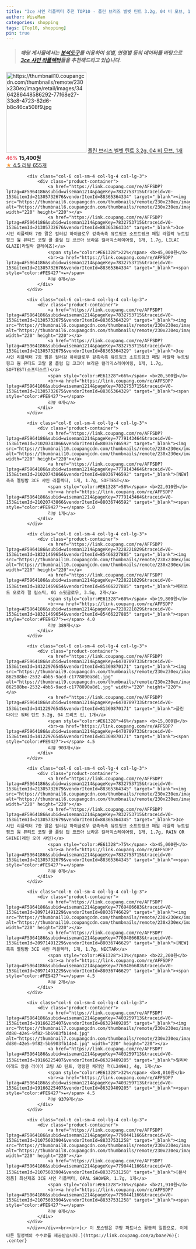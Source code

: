 ```yaml
---
title: "3ce 샤인 리플렉터 추천 TOP10 - 플린 브리즈 벨벳 틴트 3.2g, 04 비 모브, 1개"
author: WiseMan
categories: shopping
tags: [Top10, shopping]
pin: true
---
```


> ##### 해당 게시물에서는 [**분석도구**](https://itemscout.io/)를 이용하여 **성별**, **연령별** 등의 데이터를 바탕으로 [**3ce 샤인 리플렉터**](https://link.coupang.com/a/baae76)들을 추천해드리고 있습니다.
<div class="container"><div class="row">
            <div class="col-6 col-sm-4 col-lg-4 col-lg-3">
                <div class="product-container">
                    <a href="https://link.coupang.com/re/AFFSDP?lptag=AF5964186&subid=wiseman1214&pageKey=6628781620&traceid=V0-153&itemId=15104024214&vendorItemId=82325978153" target="_blank"><img src="https://thumbnail10.coupangcdn.com/thumbnails/remote/230x230ex/image/retail/images/3464286448586292-77f68e27-33e8-4723-82d6-b8c46ca508f9.jpg" alt="https://thumbnail10.coupangcdn.com/thumbnails/remote/230x230ex/image/retail/images/3464286448586292-77f68e27-33e8-4723-82d6-b8c46ca508f9.jpg" width="220" height="220"></a>
                    <a href="https://link.coupang.com/re/AFFSDP?lptag=AF5964186&subid=wiseman1214&pageKey=6628781620&traceid=V0-153&itemId=15104024214&vendorItemId=82325978153" target="_blank">플린 브리즈 벨벳 틴트 3.2g, 04 비 모브, 1개</a>
                    <span style="color:#E61328">46%</span> <b>15,400원</b>
                    <br><a href="https://link.coupang.com/re/AFFSDP?lptag=AF5964186&subid=wiseman1214&pageKey=6628781620&traceid=V0-153&itemId=15104024214&vendorItemId=82325978153" target="_blank"><span style="color:#FE9427">★</span> 4.5
                    리뷰 655개</a>
                </div>
            </div>
            
            <div class="col-6 col-sm-4 col-lg-4 col-lg-3">
                <div class="product-container">
                    <a href="https://link.coupang.com/re/AFFSDP?lptag=AF5964186&subid=wiseman1214&pageKey=7832753715&traceid=V0-153&itemId=21305732676&vendorItemId=88365364334" target="_blank"><img src="https://thumbnail6.coupangcdn.com/thumbnails/remote/230x230ex/image/vendor_inventory/3f88/5e3c2bb2499aef275e871902b6343411b13c8f21543a155eb79e593424ea.png" alt="https://thumbnail6.coupangcdn.com/thumbnails/remote/230x230ex/image/vendor_inventory/3f88/5e3c2bb2499aef275e871902b6343411b13c8f21543a155eb79e593424ea.png" width="220" height="220"></a>
                    <a href="https://link.coupang.com/re/AFFSDP?lptag=AF5964186&subid=wiseman1214&pageKey=7832753715&traceid=V0-153&itemId=21305732676&vendorItemId=88365364334" target="_blank">3ce 샤인 리플렉터 7종 맑은 컬러감 하이글로우 겉촉속촉 뮤트핑크 소프트핑크 페일 라일락 뉴트럴 핑크 웜 뮤티드 코랄 쿨 플럼 딥 코코아 브라운 컬러믹스레이어링, 1개, 1.7g, LILAC GLAZE(라일락 글레이즈)</a>
                    <span style="color:#E61328">22%</span> <b>45,000원</b>
                    <br><a href="https://link.coupang.com/re/AFFSDP?lptag=AF5964186&subid=wiseman1214&pageKey=7832753715&traceid=V0-153&itemId=21305732676&vendorItemId=88365364334" target="_blank"><span style="color:#FE9427">★</span> 
                    리뷰 0개</a>
                </div>
            </div>
            
            <div class="col-6 col-sm-4 col-lg-4 col-lg-3">
                <div class="product-container">
                    <a href="https://link.coupang.com/re/AFFSDP?lptag=AF5964186&subid=wiseman1214&pageKey=7832753715&traceid=V0-153&itemId=21305732675&vendorItemId=88365364329" target="_blank"><img src="https://thumbnail6.coupangcdn.com/thumbnails/remote/230x230ex/image/vendor_inventory/3f88/5e3c2bb2499aef275e871902b6343411b13c8f21543a155eb79e593424ea.png" alt="https://thumbnail6.coupangcdn.com/thumbnails/remote/230x230ex/image/vendor_inventory/3f88/5e3c2bb2499aef275e871902b6343411b13c8f21543a155eb79e593424ea.png" width="220" height="220"></a>
                    <a href="https://link.coupang.com/re/AFFSDP?lptag=AF5964186&subid=wiseman1214&pageKey=7832753715&traceid=V0-153&itemId=21305732675&vendorItemId=88365364329" target="_blank">3ce 샤인 리플렉터 7종 맑은 컬러감 하이글로우 겉촉속촉 뮤트핑크 소프트핑크 페일 라일락 뉴트럴 핑크 웜 뮤티드 코랄 쿨 플럼 딥 코코아 브라운 컬러믹스레이어링, 1개, 1.7g, SOFTEST(소프티스트)</a>
                    <span style="color:#E61328">66%</span> <b>20,500원</b>
                    <br><a href="https://link.coupang.com/re/AFFSDP?lptag=AF5964186&subid=wiseman1214&pageKey=7832753715&traceid=V0-153&itemId=21305732675&vendorItemId=88365364329" target="_blank"><span style="color:#FE9427">★</span> 
                    리뷰 0개</a>
                </div>
            </div>
            
            <div class="col-6 col-sm-4 col-lg-4 col-lg-3">
                <div class="product-container">
                    <a href="https://link.coupang.com/re/AFFSDP?lptag=AF5964186&subid=wiseman1214&pageKey=7779143464&traceid=V0-153&itemId=21020743866&vendorItemId=88036746592" target="_blank"><img src="https://thumbnail10.coupangcdn.com/thumbnails/remote/230x230ex/image/vendor_inventory/74aa/c7899845dfe567981eccb383692e25789847719dccff0f1ad533a80ae668.png" alt="https://thumbnail10.coupangcdn.com/thumbnails/remote/230x230ex/image/vendor_inventory/74aa/c7899845dfe567981eccb383692e25789847719dccff0f1ad533a80ae668.png" width="220" height="220"></a>
                    <a href="https://link.coupang.com/re/AFFSDP?lptag=AF5964186&subid=wiseman1214&pageKey=7779143464&traceid=V0-153&itemId=21020743866&vendorItemId=88036746592" target="_blank">[NEW] 촉촉 멜팅밤 3CE 샤인 리플렉터, 1개, 1.7g, SOFTEST</a>
                    <span style="color:#E61328">58%</span> <b>22,010원</b>
                    <br><a href="https://link.coupang.com/re/AFFSDP?lptag=AF5964186&subid=wiseman1214&pageKey=7779143464&traceid=V0-153&itemId=21020743866&vendorItemId=88036746592" target="_blank"><span style="color:#FE9427">★</span> 5.0
                    리뷰 1개</a>
                </div>
            </div>
            
            <div class="col-6 col-sm-4 col-lg-4 col-lg-3">
                <div class="product-container">
                    <a href="https://link.coupang.com/re/AFFSDP?lptag=AF5964186&subid=wiseman1214&pageKey=7228221829&traceid=V0-153&itemId=18321469654&vendorItemId=85466227885" target="_blank"><img src="https://thumbnail10.coupangcdn.com/thumbnails/remote/230x230ex/image/vendor_inventory/e005/2b8d4846ed96ae344fe5d361ee37a4d61baa489f2365390a27a0be0d46e6.jpg" alt="https://thumbnail10.coupangcdn.com/thumbnails/remote/230x230ex/image/vendor_inventory/e005/2b8d4846ed96ae344fe5d361ee37a4d61baa489f2365390a27a0be0d46e6.jpg" width="220" height="220"></a>
                    <a href="https://link.coupang.com/re/AFFSDP?lptag=AF5964186&subid=wiseman1214&pageKey=7228221829&traceid=V0-153&itemId=18321469654&vendorItemId=85466227885" target="_blank">메리쏘드 오로라 펄 립스틱, 01 스윗글로우, 3.5g, 2개</a>
                    <span style="color:#E61328">60%</span> <b>19,800원</b>
                    <br><a href="https://link.coupang.com/re/AFFSDP?lptag=AF5964186&subid=wiseman1214&pageKey=7228221829&traceid=V0-153&itemId=18321469654&vendorItemId=85466227885" target="_blank"><span style="color:#FE9427">★</span> 4.0
                    리뷰 389개</a>
                </div>
            </div>
            
            <div class="col-6 col-sm-4 col-lg-4 col-lg-3">
                <div class="product-container">
                    <a href="https://link.coupang.com/re/AFFSDP?lptag=AF5964186&subid=wiseman1214&pageKey=6470789733&traceid=V0-153&itemId=14122976545&vendorItemId=81369870171" target="_blank"><img src="https://thumbnail9.coupangcdn.com/thumbnails/remote/230x230ex/image/retail/images/1092425753204933-862588be-2532-4bb5-9acd-c1778090a8d1.jpg" alt="https://thumbnail9.coupangcdn.com/thumbnails/remote/230x230ex/image/retail/images/1092425753204933-862588be-2532-4bb5-9acd-c1778090a8d1.jpg" width="220" height="220"></a>
                    <a href="https://link.coupang.com/re/AFFSDP?lptag=AF5964186&subid=wiseman1214&pageKey=6470789733&traceid=V0-153&itemId=14122976545&vendorItemId=81369870171" target="_blank">플린 다이브 워터 틴트 3.2g, 04 프리즈 인, 1개</a>
                    <span style="color:#E61328">46%</span> <b>15,000원</b>
                    <br><a href="https://link.coupang.com/re/AFFSDP?lptag=AF5964186&subid=wiseman1214&pageKey=6470789733&traceid=V0-153&itemId=14122976545&vendorItemId=81369870171" target="_blank"><span style="color:#FE9427">★</span> 4.5
                    리뷰 903개</a>
                </div>
            </div>
            
            <div class="col-6 col-sm-4 col-lg-4 col-lg-3">
                <div class="product-container">
                    <a href="https://link.coupang.com/re/AFFSDP?lptag=AF5964186&subid=wiseman1214&pageKey=7832753715&traceid=V0-153&itemId=21305732679&vendorItemId=88365364345" target="_blank"><img src="https://thumbnail6.coupangcdn.com/thumbnails/remote/230x230ex/image/vendor_inventory/3f88/5e3c2bb2499aef275e871902b6343411b13c8f21543a155eb79e593424ea.png" alt="https://thumbnail6.coupangcdn.com/thumbnails/remote/230x230ex/image/vendor_inventory/3f88/5e3c2bb2499aef275e871902b6343411b13c8f21543a155eb79e593424ea.png" width="220" height="220"></a>
                    <a href="https://link.coupang.com/re/AFFSDP?lptag=AF5964186&subid=wiseman1214&pageKey=7832753715&traceid=V0-153&itemId=21305732679&vendorItemId=88365364345" target="_blank">3ce 샤인 리플렉터 7종 맑은 컬러감 하이글로우 겉촉속촉 뮤트핑크 소프트핑크 페일 라일락 뉴트럴 핑크 웜 뮤티드 코랄 쿨 플럼 딥 코코아 브라운 컬러믹스레이어링, 1개, 1.7g, RAIN OR SHINE(레인 오어 샤인)</a>
                    <span style="color:#E61328">75%</span> <b>45,000원</b>
                    <br><a href="https://link.coupang.com/re/AFFSDP?lptag=AF5964186&subid=wiseman1214&pageKey=7832753715&traceid=V0-153&itemId=21305732679&vendorItemId=88365364345" target="_blank"><span style="color:#FE9427">★</span> 
                    리뷰 0개</a>
                </div>
            </div>
            
            <div class="col-6 col-sm-4 col-lg-4 col-lg-3">
                <div class="product-container">
                    <a href="https://link.coupang.com/re/AFFSDP?lptag=AF5964186&subid=wiseman1214&pageKey=7769486683&traceid=V0-153&itemId=20971491229&vendorItemId=88036746629" target="_blank"><img src="https://thumbnail10.coupangcdn.com/thumbnails/remote/230x230ex/image/vendor_inventory/74aa/c7899845dfe567981eccb383692e25789847719dccff0f1ad533a80ae668.png" alt="https://thumbnail10.coupangcdn.com/thumbnails/remote/230x230ex/image/vendor_inventory/74aa/c7899845dfe567981eccb383692e25789847719dccff0f1ad533a80ae668.png" width="220" height="220"></a>
                    <a href="https://link.coupang.com/re/AFFSDP?lptag=AF5964186&subid=wiseman1214&pageKey=7769486683&traceid=V0-153&itemId=20971491229&vendorItemId=88036746629" target="_blank">[NEW] 촉촉 멜팅밤 3CE 샤인 리플렉터, 1개, 1.7g, NECTAR</a>
                    <span style="color:#E61328">13%</span> <b>22,200원</b>
                    <br><a href="https://link.coupang.com/re/AFFSDP?lptag=AF5964186&subid=wiseman1214&pageKey=7769486683&traceid=V0-153&itemId=20971491229&vendorItemId=88036746629" target="_blank"><span style="color:#FE9427">★</span> 4.5
                    리뷰 2개</a>
                </div>
            </div>
            
            <div class="col-6 col-sm-4 col-lg-4 col-lg-3">
                <div class="product-container">
                    <a href="https://link.coupang.com/re/AFFSDP?lptag=AF5964186&subid=wiseman1214&pageKey=7403259713&traceid=V0-153&itemId=19166225407&vendorItemId=86329409205" target="_blank"><img src="https://thumbnail7.coupangcdn.com/thumbnails/remote/230x230ex/image/retail/images/2023/06/20/14/7/8640cd2e-dd80-42e5-9f82-5b6903fb14e4.jpg" alt="https://thumbnail7.coupangcdn.com/thumbnails/remote/230x230ex/image/retail/images/2023/06/20/14/7/8640cd2e-dd80-42e5-9f82-5b6903fb14e4.jpg" width="220" height="220"></a>
                    <a href="https://link.coupang.com/re/AFFSDP?lptag=AF5964186&subid=wiseman1214&pageKey=7403259713&traceid=V0-153&itemId=19166225407&vendorItemId=86329409205" target="_blank">릴리바이레드 앙큼 라이어 코팅 AD 틴트, 맹랑한 체리인 척(L249A), 4g, 1개</a>
                    <span style="color:#E61328">32%</span> <b>8,010원</b>
                    <br><a href="https://link.coupang.com/re/AFFSDP?lptag=AF5964186&subid=wiseman1214&pageKey=7403259713&traceid=V0-153&itemId=19166225407&vendorItemId=86329409205" target="_blank"><span style="color:#FE9427">★</span> 4.5
                    리뷰 9379개</a>
                </div>
            </div>
            
            <div class="col-6 col-sm-4 col-lg-4 col-lg-3">
                <div class="product-container">
                    <a href="https://link.coupang.com/re/AFFSDP?lptag=AF5964186&subid=wiseman1214&pageKey=7790441166&traceid=V0-153&itemId=21075603904&vendorItemId=88337531258" target="_blank"><img src="https://thumbnail8.coupangcdn.com/thumbnails/remote/230x230ex/image/vendor_inventory/3383/1d98b526232ae0e6c8f29860273ad972b61098b4a6d6ae1599c3501d859b.png" alt="https://thumbnail8.coupangcdn.com/thumbnails/remote/230x230ex/image/vendor_inventory/3383/1d98b526232ae0e6c8f29860273ad972b61098b4a6d6ae1599c3501d859b.png" width="220" height="220"></a>
                    <a href="https://link.coupang.com/re/AFFSDP?lptag=AF5964186&subid=wiseman1214&pageKey=7790441166&traceid=V0-153&itemId=21075603904&vendorItemId=88337531258" target="_blank">[본사정품] 최신제조 3CE 샤인 리플렉터, OPAL SHOWER, 1.7g, 1개</a>
                    <span style="color:#E61328">76%</span> <b>21,910원</b>
                    <br><a href="https://link.coupang.com/re/AFFSDP?lptag=AF5964186&subid=wiseman1214&pageKey=7790441166&traceid=V0-153&itemId=21075603904&vendorItemId=88337531258" target="_blank"><span style="color:#FE9427">★</span> 
                    리뷰 0개</a>
                </div>
            </div>
            </div></div><br><br>[👉 이 포스팅은 쿠팡 파트너스 활동의 일환으로, 이에 따른 일정액의 수수료를 제공받습니다.](https://link.coupang.com/a/baae76){: .center}